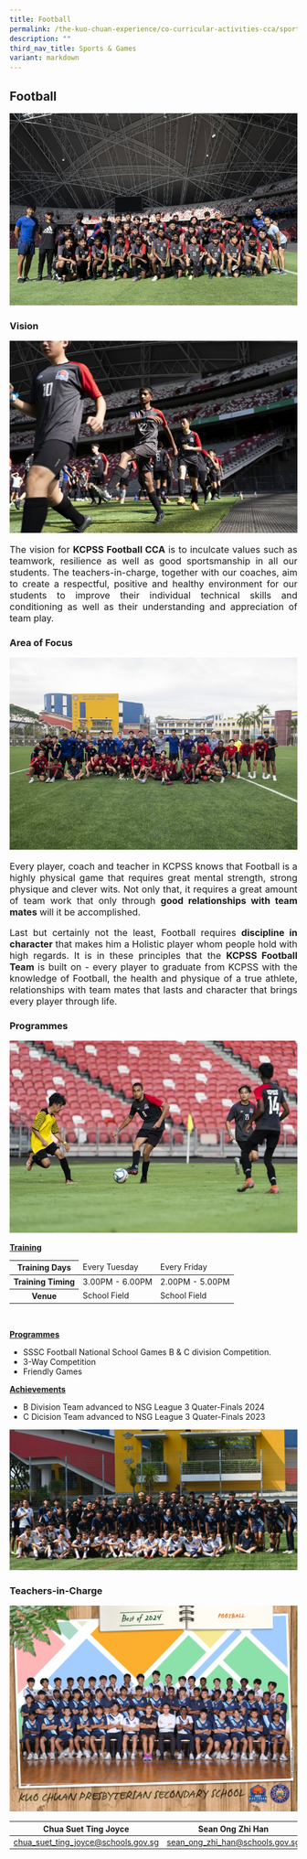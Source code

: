 ```yaml
---
title: Football
permalink: /the-kuo-chuan-experience/co-curricular-activities-cca/sports-n-games/football/
description: ""
third_nav_title: Sports & Games
variant: markdown
---
```

## Football

![mainphoto](/images/The%20Kuo%20Chuan%20Experience/CCA/Football/main%20banner%20photo.jpg)

### Vision

![](/images/The%20Kuo%20Chuan%20Experience/CCA/Football/vision%20photo.jpg)
<p style="text-align: justify;font-size:16px;">The vision for&nbsp;<b>KCPSS Football CCA</b>&nbsp;is to inculcate values such as teamwork, resilience as well as good sportsmanship in all our students. The teachers-in-charge, together with our coaches, aim to create a respectful, positive and healthy environment for our students to improve their individual technical skills and conditioning as well as their understanding and appreciation of team play.</p>

### Area of Focus

![](/images/The%20Kuo%20Chuan%20Experience/CCA/Football/area%20of%20focus%20photo.jpg)

<p style="text-align: justify;font-size:16px;">Every player, coach and teacher in KCPSS knows that Football is a highly physical game that requires great mental strength, strong physique and clever wits. Not only that, it requires a great amount of team work that only through&nbsp;<b>good relationships with team mates</b>&nbsp;will it be accomplished.&nbsp;</p>

<p style="text-align: justify;font-size:16px;">Last but certainly not the least, Football requires&nbsp;<b>discipline in character</b>&nbsp;that makes him a Holistic player whom people hold with high regards. It is in these principles that the&nbsp;<b>KCPSS Football Team</b>&nbsp;is built on - every player to graduate from KCPSS with the knowledge of Football, the health and physique of a true athlete, relationships with team mates that lasts and character that brings every player through life.</p>


### Programmes

![](/images/The%20Kuo%20Chuan%20Experience/CCA/Football/programmes%20photo.jpg)

**<u>Training</u>**

<table>
<thead>
  <tr>
    <th>Training Days</th>
    <td>Every Tuesday</td>
    <td>Every Friday</td>
  </tr>
</thead>
<tbody>
  <tr>
    <th>Training Timing</th>
    <td>3.00PM - 6.00PM</td>
    <td>2.00PM - 5.00PM</td>
  </tr>
  <tr>
    <th>Venue</th>
    <td>School Field</td>
    <td>School Field</td>
  </tr>
</tbody>
</table>

<br>

**<u>Programmes</u>**

* SSSC Football National School Games B &amp; C division Competition.  
* 3-Way Competition  
* Friendly Games

**<u>Achievements</u>**
* B Division Team advanced to NSG League 3 Quater-Finals 2024
* C Dicision Team advanced to NSG League 3 Quater-Finals 2023

![](/images/The%20Kuo%20Chuan%20Experience/CCA/Football/Football_with_Balestier_Khalsa.png)

### Teachers-in-Charge
![](/images/The%20Kuo%20Chuan%20Experience/CCA/Football/football_i1.jpg)

|Chua Suet Ting Joyce  | Sean Ong Zhi Han | Quek Suan Shiau
| -------- | -------- | -------- |
|<a href="mailto:chua_suet_ting_joyce@schools.gov.sg">chua_suet_ting_joyce@schools.gov.sg </a>|<a href="mailto:sean_ong_zhi_han@schools.gov.sg">sean_ong_zhi_han@schools.gov.sg</a>|<a href="mailto:Quek_Suan_Shiao_A@schools.gov.sg">Quek_Suan_Shiao_A@schools.gov.sg</a>|